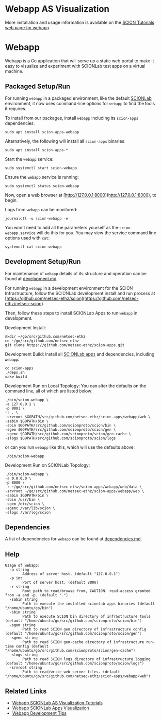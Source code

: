 Webapp AS Visualization
=========================

More installation and usage information is available on the [SCION Tutorials web page for webapp](https://netsec-ethz.github.io/scion-tutorials/as_visualization/webapp/).

# Webapp
Webapp is a Go application that will serve up a static web portal to make it easy to visualize and experiment with SCIONLab test apps on a virtual machine.


## Packaged Setup/Run
For running `webapp` in a packaged environment, like the default [SCIONLab](https://www.scionlab.org) environment, it now uses command-line options for `webapp` to find the tools it requires.

To install from our packages, install `webapp` including its `scion-apps` dependencies:
```shell
sudo apt install scion-apps-webapp
```
Alternatively, the following will install all `scion-apps` binaries:
```shell
sudo apt install scion-apps-*
```

Start the `webapp` service:
```shell
sudo systemctl start scion-webapp
```

Ensure the `webapp` service is running:
```shell
sudo systemctl status scion-webapp
```

Now, open a web browser at [http://127.0.0.1:8000](http://127.0.0.1:8000), to begin.

Logs from `webapp` can be monitored:
```shell
journalctl -u scion-webapp -e
```

You won't need to add all the parameters yourself as the `scion-webapp.service` will do this for you. You may view the service command line options used with `cat`:
```shell
systemctl cat scion-webapp
```


## Development Setup/Run
For maintenance of `webapp` details of its structure and operation can be found at [development.md](./development.md).

For running `webapp` in a development environment for the SCION Infrastructure, follow the SCIONLab development install and run process at [https://github.com/netsec-ethz/scion](https://github.com/netsec-ethz/netsec-scion).

Then, follow these steps to install SCIONLab Apps to run `webapp` in development.

Development Install:
```shell
mkdir ~/go/src/github.com/netsec-ethz
cd ~/go/src/github.com/netsec-ethz
git clone https://github.com/netsec-ethz/scion-apps.git
```

Development Build:
Install all [SCIONLab apps](https://github.com/netsec-ethz/scion-apps) and dependencies, including `webapp`:
```shell
cd scion-apps
./deps.sh
make build
```

Development Run on Local Topology:
You can alter the defaults on the command line, all of which are listed below:
```shell
./bin/scion-webapp \
-a 127.0.0.1 \
-p 8081 \
-r . \
-srvroot $GOPATH/src/github.com/netsec-ethz/scion-apps/webapp/web \
-sabin $GOPATH/bin \
-sbin $GOPATH/src/github.com/scionproto/scion/bin \
-sgen $GOPATH/src/github.com/scionproto/scion/gen \
-sgenc $GOPATH/src/github.com/scionproto/scion/gen-cache \
-slogs $GOPATH/src/github.com/scionproto/scion/logs
```
or can you run `webapp` like this, which will use the defaults above:
```shell
./bin/scion-webapp
```

Development Run on SCIONLab Topology:
```shell
./bin/scion-webapp \
-a 0.0.0.0 \
-p 8080 \
-r ~/go/src/github.com/netsec-ethz/scion-apps/webapp/web/data \
-srvroot ~/go/src/github.com/netsec-ethz/scion-apps/webapp/web \
-sabin $GOPATH/bin \
-sbin /usr/bin \
-sgen /etc/scion \
-sgenc /var/lib/scion \
-slogs /var/log/scion
```

## Dependencies
A list of dependencies for `webapp` can be found at [dependencies.md](./dependencies.md).

## Help
```shell
Usage of webapp:
  -a string
        Address of server host. (default "127.0.0.1")
  -p int
        Port of server host. (default 8000)
  -r string
        Root path to read/browse from, CAUTION: read-access granted from -a and -p. (default ".")
  -sabin string
        Path to execute the installed scionlab apps binaries (default "/home/ubuntu/go/bin")
  -sbin string
        Path to execute SCION bin directory of infrastructure tools (default "/home/ubuntu/go/src/github.com/scionproto/scion/bin")
  -sgen string
        Path to read SCION gen directory of infrastructure config (default "/home/ubuntu/go/src/github.com/scionproto/scion/gen")
  -sgenc string
        Path to read SCION gen-cache directory of infrastructure run-time config (default "/home/ubuntu/go/src/github.com/scionproto/scion/gen-cache")
  -slogs string
        Path to read SCION logs directory of infrastructure logging (default "/home/ubuntu/go/src/github.com/scionproto/scion/logs")
  -srvroot string
        Path to read/write web server files. (default "/home/ubuntu/go/src/github.com/netsec-ethz/scion-apps/webapp/web")
```

## Related Links
* [Webapp SCIONLab AS Visualization Tutorials](https://netsec-ethz.github.io/scion-tutorials/as_visualization/webapp/)
* [Webapp SCIONLab Apps Visualization](https://netsec-ethz.github.io/scion-tutorials/as_visualization/webapp_apps/)
* [Webapp Development Tips](https://netsec-ethz.github.io/scion-tutorials/as_visualization/webapp_development/)
